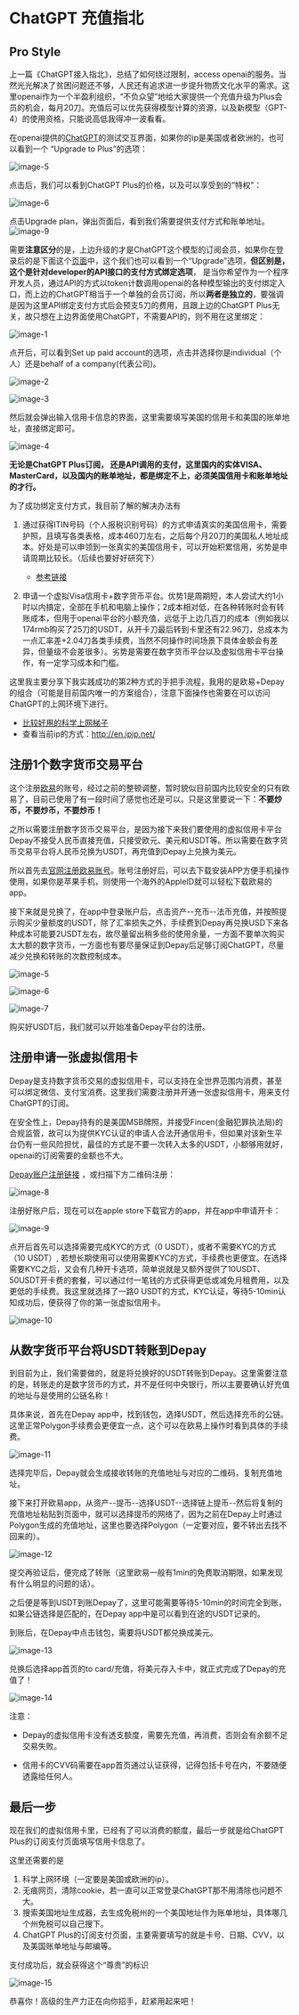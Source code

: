 # ChatGPT 充值指北

## Pro Style

上一篇《ChatGPT接入指北》，总结了如何绕过限制，access openai的服务。当然光光解决了贫困问题还不够，人民还有追求进一步提升物质文化水平的需求。这里openai作为一个半盈利组织，“不负众望”地给大家提供一个充值升级为Plus会员的机会，每月20刀。充值后可以优先获得模型计算的资源，以及新模型（GPT-4）的使用资格，只能说高低我得冲一波看看。

在openai提供的[ChatGPT](https://chat.openai.com/chat)的测试交互界面，如果你的ip是美国或者欧洲的，也可以看到一个 “Upgrade to Plus”的选项：

![image-5](/img/chatgpt-pay-guide/chatgpt-pay-05.png)

点击后，我们可以看到ChatGPT Plus的价格，以及可以享受到的“特权”：

![image-6](/img/chatgpt-pay-guide/chatgpt-pay-06.png) 

点击Upgrade plan，弹出页面后，看到我们需要提供支付方式和账单地址。
![image-9](/img/chatgpt-pay-guide/chatgpt-pay-09.png) 

需要**注意区分**的是，上边升级的才是ChatGPT这个模型的订阅会员，如果你在登录后的是下面这个[页面](https://platform.openai.com/overview)中，这个我们也可以看到一个“Upgrade”选项，**但区别是，这个是针对developer的API接口的支付方式绑定选项**， 是当你希望作为一个程序开发人员，通过API的方式以token计数调用openai的各种模型输出的支付绑定入口，而上边的ChatGPT相当于一个单独的会员订阅，所以**两者是独立的**，要强调是因为这里API绑定支付方式后会预支5刀的费用，且跟上边的ChatGPT Plus无关，故只想在上边界面使用ChatGPT，不需要API的，则不用在这里绑定：

![image-1](/img/chatgpt-pay-guide/chatgpt-pay-01.png)


点开后，可以看到Set up paid account的选项，点击并选择你是individual（个人）还是behalf of a company(代表公司)。

![image-2](/img/chatgpt-pay-guide/chatgpt-pay-02.png)

![image-3](/img/chatgpt-pay-guide/chatgpt-pay-03.png)

然后就会弹出输入信用卡信息的界面，这里需要填写美国的信用卡和美国的账单地址，直接绑定即可。

![image-4](/img/chatgpt-pay-guide/chatgpt-pay-04.png)

**无论是ChatGPT Plus订阅， 还是API调用的支付，这里国内的实体VISA、MasterCard，以及国内的账单地址，都是绑定不上，必须美国信用卡和账单地址的才行。**

为了成功绑定支付方式，我目前了解的解决办法有

1. 通过获得ITIN号码（个人报税识别号码）的方式申请真实的美国信用卡，需要护照，且填写各类表格，成本460刀左右，之后每个月20刀的美国私人地址成本。好处是可以申领到一张真实的美国信用卡，可以开始积累信用，劣势是申请周期比较长。（后续也要好好研究下）
    - [参考链接](https://www.zhihu.com/question/49681885)

2. 申请一个虚拟Visa信用卡+数字货币平台。优势1是周期短，本人尝试大约1小时以内搞定，全部在手机和电脑上操作；2成本相对低，在各种转账时会有转账成本，但用于openai平台的小额充值，远低于上边几百刀的成本（例如我以174rmb购买了25刀的USDT，从开卡刀最后转到卡里还有22.96刀，总成本为一点汇率差+2.04刀各类手续费，当然不同操作时间场景下具体金额会有差异，但量级不会差很多）。劣势是需要在数字货币平台以及虚拟信用卡平台操作，有一定学习成本和门槛。

这里我主要分享下我实践成功的第2种方式的手把手流程，我用的是欧易+Depay的组合（可能是目前国内唯一的方案组合），注意下面操作也需要在可以访问ChatGPT的上网环境下进行。

- [比较好用的科学上网梯子](http://kingfast.info/index.php/index/register/?yqi=63180)
- 查看当前ip的方式：http://en.ipip.net/

## 注册1个数字货币交易平台

这个注册[欧易](https://okx.com/join/12215847)的账号，经过之前的整顿调整，暂时貌似目前国内比较安全的只有欧易了，目前已使用了有一段时间了感觉也还是可以。只是这里要说一下：**不要炒币，不要炒币，不要炒币！**

之所以需要注册数字货币交易平台，是因为接下来我们要使用的虚拟信用卡平台Depay不接受人民币直接充值，只接受欧元、美元和USDT等。所以需要在数字货币交易平台将人民币兑换为USDT，再充值到Depay上兑换为美元。

所以首先去[官网注册欧易账号](https://okx.com/join/12215847)。账号注册好后，可以去下载安装APP方便手机操作使用，如果你是苹果手机，则使用一个海外的AppleID就可以轻松下载欧易的app。

接下来就是兑换了，在app中登录账户后，点击资产--充币--法币充值，并按照提示购买少量额度的USDT，除了汇率损失之外，手续费到Depay再兑换USD下来各种成本可能要2USDT左右，故尽量留出稍多些的使用余量，一方面不要单次购买太大额的数字货币，一方面也有要尽量保证到Depay后足够订阅ChatGPT，尽量减少兑换和转账的次数控制成本。

![image-5](/img/chatgpt-pay-guide/okc-01.jpg)

![image-6](/img/chatgpt-pay-guide/okc-02.jpg)

![image-7](/img/chatgpt-pay-guide/okc-03.jpg)

购买好USDT后，我们就可以开始准备Depay平台的注册。

## 注册申请一张虚拟信用卡

Depay是支持数字货币交易的虚拟信用卡，可以支持在全世界范围内消费，甚至可以绑定微信、支付宝消费。这里我们需要注册并开通一张虚拟信用卡，用来支付ChatGPT的订阅。

在安全性上，Depay持有的是美国MSB牌照，并接受Fincen(金融犯罪执法局)的合规监管，故可以为提供KYC认证的申请人合法开通信用卡，但如果对该新生平台仍有一些风险担忧，最佳的方式是不要一次转入太多的USDT，小额够用就好，openai的订阅需要的金额也不大。

[Depay账户注册链接](https://depay.depay.one/web-app/register-h5?invitCode=669571&lang=en-us) ，或扫描下方二维码注册：

![image-8](/img/chatgpt-pay-guide/depay-01.jpg)

注册好账户后，现在可以在apple store下载官方的app，并在app中申请开卡：

![image-9](/img/chatgpt-pay-guide/depay-02.jpg)

点开后首先可以选择需要完成KYC的方式（0 USDT），或者不需要KYC的方式（10 USDT）, 若想长期使用可以使用需要KYC的方式，手续费也更便宜。在选择需要KYC之后，又会有几种开卡选项，简单说就是又额外提供了10USDT、50USDT开卡费的套餐，可以通过付一笔钱的方式获得更低或减免月租费用，以及更低的手续费。我这里就选择了一路0 USDT的方式，KYC认证，等待5-10min认知成功后，便获得了你的第一张虚拟信用卡。

![image-10](/img/chatgpt-pay-guide/depay-04.png)

## 从数字货币平台将USDT转账到Depay

到目前为止，我们需要做的，就是将兑换好的USDT转账到Depay。这里需要注意的是，转账走的是数字货币的方式，并不是任何中央银行，所以主要要确认好充值的地址与是使用的公链名称！

具体来说，首先在Depay app中，找到钱包，选择USDT，然后选择充币的公链。这里正常Polygon手续费会更便宜一点，这个可以在欧易上操作时看到具体的手续费。

![image-11](/img/chatgpt-pay-guide/depay-05.jpg)

选择完毕后，Depay就会生成接收转账的充值地址与对应的二维码，复制充值地址。

接下来打开欧易app，从资产--提币--选择USDT--选择链上提币--然后将复制的充值地址粘贴到页面中，就可以选择提币的网络了，因为之前在Depay上时通过Polygon生成的充值地址，这里也要选择Polygon（一定要对应，要不转出去找不回来的）。

![image-12](/img/chatgpt-pay-guide/depay-06.jpg)

提交再验证后，便完成了转账（这里欧易一般有1min的免费取消期限，如果发现有什么明显的问题的话）。

之后便是等到USDT到账Depay了，这里可能需要等待5-10min的时间完全到账，如果公链选择是匹配的，在Depay app中是可以看到在途的USDT记录的。

到账后，在Depay中点击钱包，需要将USDT都兑换成美元。

![image-13](/img/chatgpt-pay-guide/depay-07.jpg)

兑换后选择app首页的to card/充值，将美元存入卡中，就正式完成了Depay的充值了！

![image-14](/img/chatgpt-pay-guide/depay-08.jpg)

注意：

- Depay的虚拟信用卡没有透支额度，需要先充值，再消费，否则会有余额不足交易失败。

- 信用卡的CVV码需要在app首页通过认证获得，记得包括卡号在内，不要随便透露给任何人。

## 最后一步

现在我们的虚拟信用卡里，已经有了可以消费的额度，最后一步就是给ChatGPT Plus的订阅支付页面填写信用卡信息了。

这里还需要的是

1. 科学上网环境（一定要是美国或欧洲的ip）。
2. 无痕网页，清除cookie，若一直可以正常登录ChatGPT那不用清除也问题不大。
3. 搜索美国地址生成器，去生成免税州的一个美国地址作为账单地址，具体哪几个州免税可以自己搜下。
4. ChatGPT Plus的订阅支付页面，主要需要填写的就是卡号、日期、CVV，以及美国账单地址与邮编等。

支付成功后，就会获得这个“尊贵”的标识


![image-15](/img/chatgpt-pay-guide/chatgpt-pay-10.png)

恭喜你！高级的生产力正在向你招手，赶紧用起来吧！
